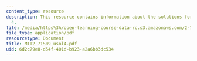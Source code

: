 ```yaml
---
content_type: resource
description: This resource contains information about the solutions for problem set
  4.
file: /media/https%3A/open-learning-course-data-rc.s3.amazonaws.com/2-71-optics-spring-2009/6d2c79e8d54f401db923a2a6bb3dc534_MIT2_71S09_usol4.pdf
file_type: application/pdf
resourcetype: Document
title: MIT2_71S09_usol4.pdf
uid: 6d2c79e8-d54f-401d-b923-a2a6bb3dc534
---
```

